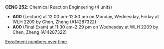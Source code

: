 **CENG 252**: Chemical Reaction Engineering (4 units)

- **A00** (Lecture) at 12:00 pm–12:50 pm on Monday, Wednesday, Friday at WLH 2209 by Chen, Zheng (A14287322)
- **A00** (Final Exam) at 11:30 am–2:29 pm on Wednesday at WLH 2209 by Chen, Zheng (A14287322)

[Enrollment numbers over time](./CENG252.tsv)
